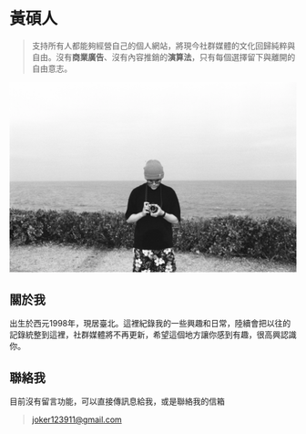 # 黃碩人

>支持所有人都能夠經營自己的個人網站，將現今社群媒體的文化回歸純粹與自由。沒有**商業廣告**、沒有內容推銷的**演算法**，只有每個選擇留下與離開的自由意志。

![me](./img/me.webp)

## 關於我
出生於西元1998年，現居臺北。這裡紀錄我的一些興趣和日常，陸續會把以往的記錄統整到這裡，社群媒體將不再更新，希望這個地方讓你感到有趣，很高興認識你。

## 聯絡我
目前沒有留言功能，可以直接傳訊息給我，或是聯絡我的信箱
>joker123911@gmail.com